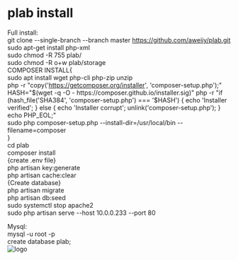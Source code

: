 # plab install
Full install:  
git clone --single-branch --branch master https://github.com/aweiiy/plab.git  
sudo apt-get install php-xml  
sudo chmod -R 755 plab/  
sudo chmod -R o+w plab/storage  
COMPOSER INSTALL{  
sudo apt install wget php-cli php-zip unzip  
php -r "copy('https://getcomposer.org/installer', 'composer-setup.php');"  
HASH="$(wget -q -O - https://composer.github.io/installer.sig)"  
php -r "if (hash_file('SHA384', 'composer-setup.php') === '$HASH') { echo 'Installer verified'; } else { echo 'Installer corrupt'; unlink('composer-setup.php'); } echo PHP_EOL;"  
sudo php composer-setup.php --install-dir=/usr/local/bin --filename=composer  
}  
cd plab  
composer install  
{create .env file}  
php artisan key:generate  
php artisan cache:clear  
{Create database}  
php artisan migrate  
php artisan db:seed  
sudo systemctl stop apache2  
sudo php artisan serve --host 10.0.0.233 --port 80  
  
Mysql:  
mysql -u root -p  
create database plab;  
![logo](https://user-images.githubusercontent.com/20345925/118338599-37389200-b51f-11eb-844a-9cc4c0c3b8b1.png)

